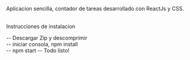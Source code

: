 Aplicacion sencilla, contador de tareas desarrollado con ReactJs y CSS.<br/><br/>

Instrucciones de instalacion  <br/>

-- Descargar Zip y descomprimir <br/>
-- iniciar consola, npm install <br/>
-- npm start
-- Todo listo!
